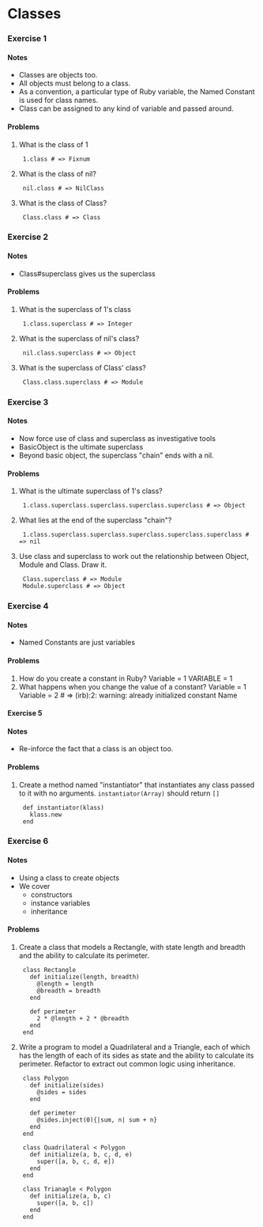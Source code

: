 # Classes

### Exercise 1

#### Notes

* Classes are objects too.
* All objects must belong to a class.
* As a convention, a particular type of Ruby variable, the Named Constant is used for class names.
* Class can be assigned to any kind of variable and passed around.

#### Problems

1. What is the class of 1

        1.class # => Fixnum
1. What is the class of nil?
        
        nil.class # => NilClass
        
1. What is the class of Class?

        Class.class # => Class
        
### Exercise 2

#### Notes

* Class#superclass gives us the superclass

#### Problems

1. What is the superclass of 1's class

        1.class.superclass # => Integer
1. What is the superclass of nil's class?
        
        nil.class.superclass # => Object
        
1. What is the superclass of Class' class?

        Class.class.superclass # => Module
        
        
### Exercise 3

#### Notes

* Now force use of class and superclass as investigative tools
* BasicObject is the ultimate superclass
* Beyond basic object, the superclass "chain" ends with a nil.
 
#### Problems

1. What is the ultimate superclass of 1's class?

        1.class.superclass.superclass.superclass.superclass # => Object

1. What lies at the end of the superclass "chain"?

        1.class.superclass.superclass.superclass.superclass.superclass # => nil             

1. Use class and superclass to work out the relationship between Object, Module and Class. Draw it.

        Class.superclass # => Module
        Module.superclass # => Object

### Exercise 4

#### Notes

* Named Constants are just variables

#### Problems

1. How do you create a constant in Ruby?
                Variable = 1
                VARIABLE = 1
2. What happens when you change the value of a constant?
                Variable = 1
                Variable = 2 # => (irb):2: warning: already initialized constant Name

#### Exercise 5

#### Notes

* Re-inforce the fact that a class is an object too.

#### Problems

1. Create a method named "instantiator" that instantiates any class passed to it with no arguments. <code>instantiator(Array)</code> should return <code>[]</code>

        def instantiator(klass)
          klass.new
        end

### Exercise 6

#### Notes

* Using a class to create objects
* We cover 
    * constructors
    * instance variables
    * inheritance
 
#### Problems

1. Create a class that models a Rectangle, with state length and breadth and the ability to calculate its perimeter.

        class Rectangle
          def initialize(length, breadth)
            @length = length
            @breadth = breadth
          end
            
          def perimeter
            2 * @length + 2 * @breadth
          end
        end

1. Write a program to model a Quadrilateral and a Triangle, each of which has the length of each of its sides as state and the ability to calculate its perimeter. Refactor to extract out common logic using inheritance.

        class Polygon
          def initialize(sides)
            @sides = sides
          end
          
          def perimeter
            @sides.inject(0){|sum, n| sum + n}
          end
        end
        
        class Quadrilateral < Polygon
          def initialize(a, b, c, d, e)
            super([a, b, c, d, e])
          end
        end
        
        class Trianagle < Polygon
          def initialize(a, b, c)
            super([a, b, c])
          end
        end
        

